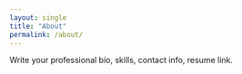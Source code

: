 ```yaml
---
layout: single
title: "About"
permalink: /about/
---
```

Write your professional bio, skills, contact info, resume link.
